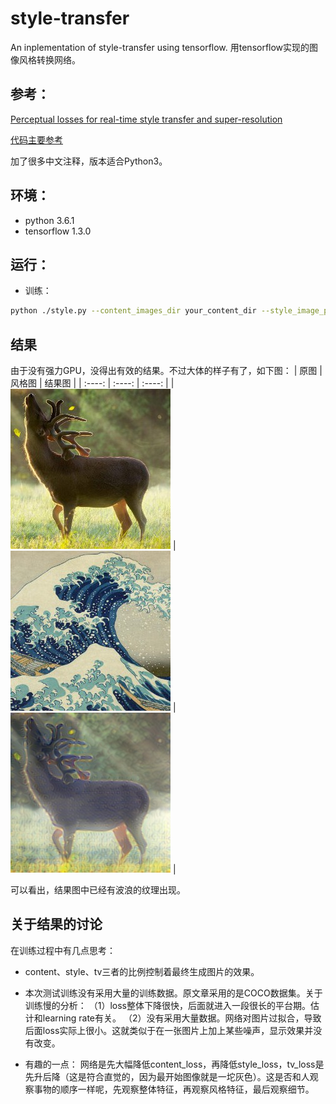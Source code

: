 # style-transfer
An inplementation of style-transfer using tensorflow. 用tensorflow实现的图像风格转换网络。

## 参考：
[Perceptual losses for real-time style transfer and super-resolution](https://arxiv.org/abs/1603.08155)

[代码主要参考](https://github.com/lengstrom/fast-style-transfer)

加了很多中文注释，版本适合Python3。

## 环境：
 - python 3.6.1
 - tensorflow 1.3.0

## 运行：
 - 训练：
 ```sh
 python ./style.py --content_images_dir your_content_dir --style_image_path your_style_file_path --output_dir  your_output_dir --vgg_path path_to_imagenet-vgg-verydeep-19.mat --epoch_num 10000
```

## 结果

由于没有强力GPU，没得出有效的结果。不过大体的样子有了，如下图：
| 原图 | 风格图 | 结果图  |
| :----: | :----: | :----: |
| <img src='./images/train_images/source.jpg'> | <img src='./images/style.jpg'> |   <img src='./images/result/3/transferred-4499.jpg'> |

可以看出，结果图中已经有波浪的纹理出现。

## 关于结果的讨论

在训练过程中有几点思考：

 - content、style、tv三者的比例控制着最终生成图片的效果。

 - 本次测试训练没有采用大量的训练数据。原文章采用的是COCO数据集。关于训练慢的分析：
    （1）loss整体下降很快，后面就进入一段很长的平台期。估计和learning rate有关。
    （2）没有采用大量数据。网络对图片过拟合，导致后面loss实际上很小。这就类似于在一张图片上加上某些噪声，显示效果并没有改变。

 - 有趣的一点：
    网络是先大幅降低content_loss，再降低style_loss，tv_loss是先升后降（这是符合直觉的，因为最开始图像就是一坨灰色）。这是否和人观察事物的顺序一样呢，先观察整体特征，再观察风格特征，最后观察细节。

